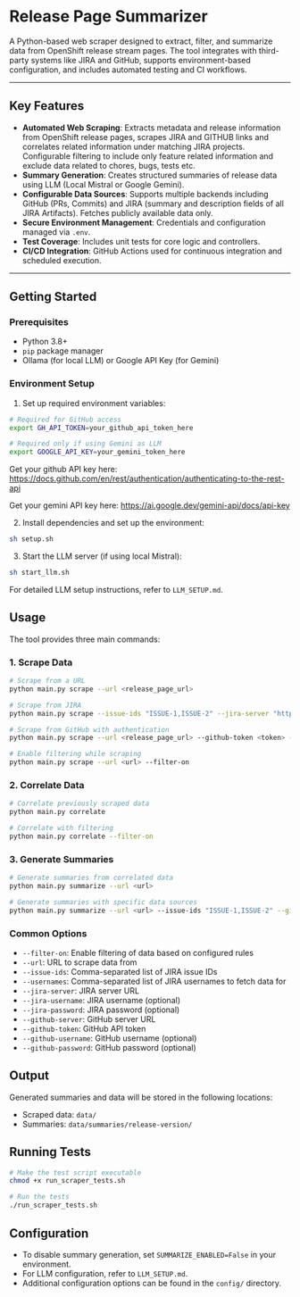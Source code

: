 # Release Page Summarizer

A Python-based web scraper designed to extract, filter, and summarize data from OpenShift release stream pages. The tool integrates with third-party systems like JIRA and GitHub, supports environment-based configuration, and includes automated testing and CI workflows.

---

## Key Features

- **Automated Web Scraping**: Extracts metadata and release information from OpenShift release pages, scrapes JIRA and GITHUB links and correlates related information under matching JIRA projects. Configurable filtering to include only feature related information and exclude data related to chores, bugs, tests etc.
- **Summary Generation**: Creates structured summaries of release data using LLM (Local Mistral or Google Gemini).
- **Configurable Data Sources**: Supports multiple backends including GitHub (PRs, Commits) and JIRA (summary and description fields of all JIRA Artifacts). Fetches publicly available data only.
- **Secure Environment Management**: Credentials and configuration managed via `.env`.
- **Test Coverage**: Includes unit tests for core logic and controllers.
- **CI/CD Integration**: GitHub Actions used for continuous integration and scheduled execution.

---

## Getting Started

### Prerequisites

- Python 3.8+
- `pip` package manager
- Ollama (for local LLM) or Google API Key (for Gemini)

### Environment Setup

1. Set up required environment variables:
```bash
# Required for GitHub access
export GH_API_TOKEN=your_github_api_token_here

# Required only if using Gemini as LLM
export GOOGLE_API_KEY=your_gemini_token_here
```

Get your github API key here:
https://docs.github.com/en/rest/authentication/authenticating-to-the-rest-api

Get your gemini API key here:
https://ai.google.dev/gemini-api/docs/api-key

2. Install dependencies and set up the environment:
```bash
sh setup.sh
```

3. Start the LLM server (if using local Mistral):
```bash
sh start_llm.sh
```

For detailed LLM setup instructions, refer to `LLM_SETUP.md`.

## Usage

The tool provides three main commands:

### 1. Scrape Data
```bash
# Scrape from a URL
python main.py scrape --url <release_page_url>

# Scrape from JIRA
python main.py scrape --issue-ids "ISSUE-1,ISSUE-2" --jira-server "https://jira.example.com"

# Scrape from GitHub with authentication
python main.py scrape --url <release_page_url> --github-token <token> --github-server "https://github.com"

# Enable filtering while scraping
python main.py scrape --url <url> --filter-on
```

### 2. Correlate Data
```bash
# Correlate previously scraped data
python main.py correlate

# Correlate with filtering
python main.py correlate --filter-on
```

### 3. Generate Summaries
```bash
# Generate summaries from correlated data
python main.py summarize --url <url>

# Generate summaries with specific data sources
python main.py summarize --url <url> --issue-ids "ISSUE-1,ISSUE-2" --github-token <token>
```

### Common Options

- `--filter-on`: Enable filtering of data based on configured rules
- `--url`: URL to scrape data from
- `--issue-ids`: Comma-separated list of JIRA issue IDs
- `--usernames`: Comma-separated list of JIRA usernames to fetch data for
- `--jira-server`: JIRA server URL
- `--jira-username`: JIRA username (optional)
- `--jira-password`: JIRA password (optional)
- `--github-server`: GitHub server URL
- `--github-token`: GitHub API token
- `--github-username`: GitHub username (optional)
- `--github-password`: GitHub password (optional)

## Output

Generated summaries and data will be stored in the following locations:
- Scraped data: `data/`
- Summaries: `data/summaries/release-version/`

## Running Tests

```bash
# Make the test script executable
chmod +x run_scraper_tests.sh

# Run the tests
./run_scraper_tests.sh
```

## Configuration

- To disable summary generation, set `SUMMARIZE_ENABLED=False` in your environment.
- For LLM configuration, refer to `LLM_SETUP.md`.
- Additional configuration options can be found in the `config/` directory.
